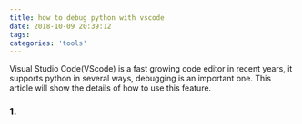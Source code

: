 ```yaml
---
title: how to debug python with vscode
date: 2018-10-09 20:39:12
tags: 
categories: 'tools'
---
```


Visual Studio Code(VScode) is a fast growing code editor in recent years, it supports python in several ways, debugging is an important one. This article will show the details of how to use this feature.



### 1. 




